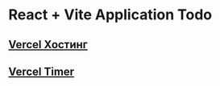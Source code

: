 # React + Vite Application Todo

## [Vercel Хостинг](https://react-todo-smoky-nu.vercel.app/)

## [Vercel Timer](https://react-todo-git-timer-ignasiyas-projects.vercel.app/)

